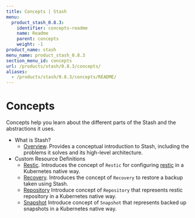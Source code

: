 ```yaml
---
title: Concepts | Stash
menu:
  product_stash_0.8.3:
    identifier: concepts-readme
    name: Readme
    parent: concepts
    weight: -1
product_name: stash
menu_name: product_stash_0.8.3
section_menu_id: concepts
url: /products/stash/0.8.3/concepts/
aliases:
  - /products/stash/0.8.3/concepts/README/
---
```

# Concepts

Concepts help you learn about the different parts of the Stash and the abstractions it uses.

- What is Stash?
  - [Overview](/docs/concepts/what-is-stash/overview.md). Provides a conceptual introduction to Stash, including the problems it solves and its high-level architecture.
- Custom Resource Definitions
  - [Restic](/docs/concepts/old-crds/restic.md). Introduces the concept of `Restic` for configuring [restic](https://restic.net) in a Kubernetes native way.
  - [Recovery](/docs/concepts/old-crds/recovery.md). Introduces the concept of `Recovery` to restore a backup taken using Stash.
  - [Repository](/docs/concepts/crds/repository.md) Introduce concept of `Repository` that represents restic repository in a Kubernetes native way.
  - [Snapshot](/docs/concepts/crds/snapshot.md) Introduce concept of `Snapshot` that represents backed up snapshots in a Kubernetes native way.
